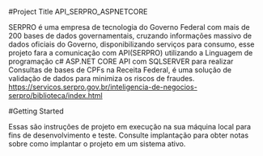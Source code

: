 #Project Title
API_SERPRO_ASPNETCORE

SERPRO é uma empresa de tecnologia do Governo Federal com mais de 200 bases de dados governamentais, cruzando informações massivo de dados oficiais do Governo, disponibilizando serviços para consumo, esse projeto fara a comunicação com API(SERPRO) utilizando a Linguagem de programação c# ASP.NET CORE API com SQLSERVER para realizar Consultas de bases de CPFs na Receita Federal, é uma solução de validação de dados para minimiza os riscos de fraudes. https://servicos.serpro.gov.br/inteligencia-de-negocios-serpro/biblioteca/index.html

#Getting Started

Essas são instruções de projeto em execução na sua máquina local para fins de desenvolvimento e teste. Consulte implantação para obter notas sobre como implantar o projeto em um sistema ativo.
